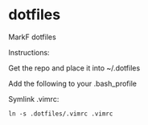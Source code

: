 dotfiles
========

MarkF dotfiles

Instructions:

Get the repo and place it into ~/.dotfiles

Add the following to your .bash_profile

Symlink .vimrc:

    ln -s .dotfiles/.vimrc .vimrc


